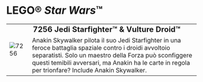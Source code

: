 # LEGO® *Star Wars*™

<table>
<tbody>
  <tr>
    <td rowspan="2"><img src="https://www.lego.com/cdn/product-assets/product.img.pri/7256_prod.jpg" alt="7256"></td>
    <td style="font-size: 125%; font-weight: bold;">7256 Jedi Starfighter™ &amp; Vulture Droid™</td>
  </tr>
  <tr>
    <td valign="top">Anakin Skywalker pilota il suo Jedi Starfighter in una feroce battaglia spaziale contro i droidi avvoltoio separatisti. Solo un maestro della Forza può sconfiggere questi temibili avversari, ma Anakin ha le carte in regola per trionfare? Include Anakin Skywalker.</td>
  </tr>
</tbody>
</table>